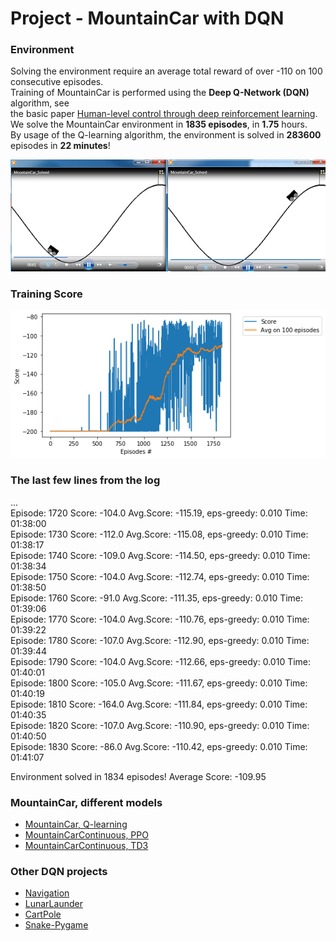 # Project - MountainCar with DQN

### Environment   

Solving the environment require an average total reward of over -110 on 100 consecutive episodes.     
Training of MountainCar is performed using the __Deep Q-Network (DQN)__ algorithm, see    
the basic paper [Human-level control through deep reinforcement learning](https://deepmind.com/research/publications/human-level-control-through-deep-reinforcement-learning).   
We solve the MountainCar environment in **1835 episodes**, in __1.75__ hours.   
By usage of the Q-learning algorithm, the environment is solved in **283600** episodes in __22 minutes__!   

![](images/two_diagr_mount_car_0.5.png)

### Training Score

![](images/plot_MountainCar_1835epis_DQN.png)

### The last few lines from the log

...   
Episode:  1720 Score: -104.0  Avg.Score: -115.19, eps-greedy: 0.010 Time: 01:38:00     
Episode:  1730 Score: -112.0  Avg.Score: -115.08, eps-greedy: 0.010 Time: 01:38:17   
Episode:  1740 Score: -109.0  Avg.Score: -114.50, eps-greedy: 0.010 Time: 01:38:34   
Episode:  1750 Score: -104.0  Avg.Score: -112.74, eps-greedy: 0.010 Time: 01:38:50   
Episode:  1760 Score: -91.0  Avg.Score: -111.35, eps-greedy: 0.010 Time: 01:39:06    
Episode:  1770 Score: -104.0  Avg.Score: -110.76, eps-greedy: 0.010 Time: 01:39:22   
Episode:  1780 Score: -107.0  Avg.Score: -112.90, eps-greedy: 0.010 Time: 01:39:44   
Episode:  1790 Score: -104.0  Avg.Score: -112.66, eps-greedy: 0.010 Time: 01:40:01   
Episode:  1800 Score: -105.0  Avg.Score: -111.67, eps-greedy: 0.010 Time: 01:40:19   
Episode:  1810 Score: -164.0  Avg.Score: -111.84, eps-greedy: 0.010 Time: 01:40:35    
Episode:  1820 Score: -107.0  Avg.Score: -110.90, eps-greedy: 0.010 Time: 01:40:50   
Episode:  1830 Score: -86.0  Avg.Score: -110.42, eps-greedy: 0.010 Time: 01:41:07   

 Environment solved in 1834 episodes!	Average Score: -109.95    
 
 ### MountainCar, different models

* [MountainCar, Q-learning](https://github.com/Rafael1s/Deep-Reinforcement-Learning-Algorithms/tree/master/MountainCar-Q-Learning)
* [MountainCarContinuous, PPO](https://github.com/Rafael1s/Deep-Reinforcement-Learning-Algorithms/tree/master/MountainCarContinuous_PPO) 
* [MountainCarContinuous, TD3](https://github.com/Rafael1s/Deep-Reinforcement-Learning-Algorithms/edit/master/MountainCarContinuous-TD3) 
 
### Other DQN projects

* [Navigation](https://github.com/Rafael1s/Deep-Reinforcement-Learning-Algorithms/tree/master/Project-1_Navigation-DQN)   
* [LunarLaunder](https://github.com/Rafael1s/Deep-Reinforcement-Learning-Algorithms/tree/master/LunarLander-v2-DQN)    
* [CartPole](https://github.com/Rafael1s/Deep-Reinforcement-Learning-Algorithms/tree/master/Cartpole-Deep-Q-Learning)     
* [Snake-Pygame](https://github.com/Rafael1s/Deep-Reinforcement-Learning-Algorithms/tree/master/Snake-Pygame-DQN)   

